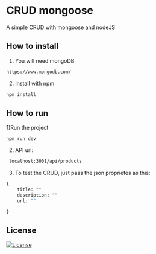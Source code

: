 # CRUD mongoose
A simple CRUD with mongoose and nodeJS


## How to install

1) You will need mongoDB
```bash
https://www.mongodb.com/

```

2) Install with npm
```sh
npm install
```

## How to run

1)Run the project
```sh
npm run dev
```

2) API url: 
```sh
 localhost:3001/api/products
 ```

3) To test the CRUD, just pass the json proprietes as this:

```sh
{
    title: ""
    description: ""
    url: ""

}
```

## License
[![License](http://img.shields.io/:license-mit-blue.svg?style=flat-square)](http://badges.mit-license.org)